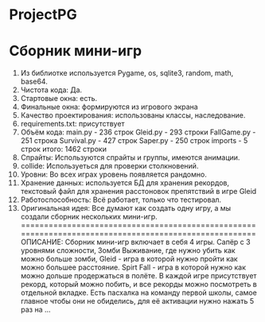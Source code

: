 # ProjectPG
# Сборник мини-игр

1. Из библиотке используется Pygame, os, sqlite3, random, math, base64.
2. Чистота кода: Да.
3. Стартовые окна: есть.
4. Финальные окна: формируются из игрового экрана
5. Качество проектирования: использованы классы, наследование.
6. requirements.txt: присутствует
7. Объём кода:
main.py - 236 строк
Gleid.py - 293 строки
FallGame.py - 251 строка
Survival.py - 427 строк
Saper.py - 250 строк
imports - 5 строк
итого: 1462 строки
8. Спрайты: Используются спрайты и группы, имеются анимации.
9. collide: Используеться для проверки столкновений.
10. Уровни: Во всех играх уровень появляется рандомно.
11. Хранение данных: используется БД для хранения рекордов, текстовый файл для хранения расстоновок препятствий
в игре Gleid
12. Работоспособность: Всё работает, только что тестировал.
13. Оригинальная идея: Все думают как создать одну игру, а мы создали сборник нескольких мини-игр.
====================================================================================================== 
ОПИСАНИЕ: Сборник мини-игр включает в себя 4 игры. Сапёр с 3 уровнями сложности, Зомби Выживание,
где нужно убить как можно больше зомби, Gleid - игра в которой нужно пройти как можно большее
расстояние. Spirt Fall - игра в которой нужно как можно дольше продержаться в полёте. В каждой игре 
присутствует рекорд, который можно побить, и все рекорды можно посмотреть в отдельной вкладке.
Есть пасхалка на команду первой школы, самое главное чтобы они не обиделись, для её активации нужно нажать
5 раз на ...
